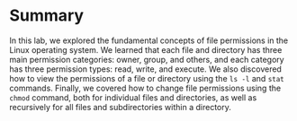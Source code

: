 # Summary

In this lab, we explored the fundamental concepts of file permissions in the Linux operating system. We learned that each file and directory has three main permission categories: owner, group, and others, and each category has three permission types: read, write, and execute. We also discovered how to view the permissions of a file or directory using the `ls -l` and `stat` commands. Finally, we covered how to change file permissions using the `chmod` command, both for individual files and directories, as well as recursively for all files and subdirectories within a directory.
